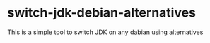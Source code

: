 # switch-jdk-debian-alternatives
This is a simple tool to switch JDK on any dabian using alternatives
